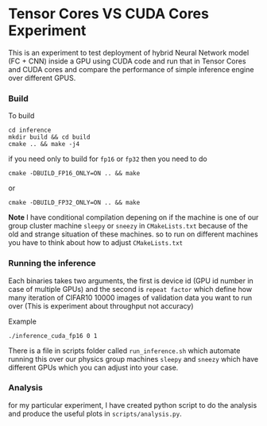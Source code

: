 # Tensor Cores VS CUDA Cores Experiment 


This is an experiment to test deployment of hybrid Neural Network model (FC + CNN) inside a GPU using CUDA code and run that in Tensor Cores and CUDA cores
and compare the performance of simple inference engine over different GPUS. 


### Build 

To build 

```
cd inference
mkdir build && cd build
cmake .. && make -j4
```

if you need only to build for `fp16` or `fp32` then you need to do 
```
cmake -DBUILD_FP16_ONLY=ON .. && make
```

or 
```
cmake -DBUILD_FP32_ONLY=ON .. && make
```

**Note** I have conditional compilation depening on if the machine is one of our group cluster machine `sleepy` or `sneezy` in `CMakeLists.txt` because of the old and strange situation of these machines.
so to run on different machines you have to think about how to adjust `CMakeLists.txt`

### Running the inference 

Each binaries takes two arguments, the first is device id (GPU id number in case of multiple GPUs) and the second is `repeat factor` which define how many iteration of
CIFAR10 10000 images of validation data you want to run over (This is experiment about throughput not accuracy)

Example

```
./inference_cuda_fp16 0 1
```


There is a file in scripts folder called `run_inference.sh` which automate running this over our physics group machines `sleepy` and `sneezy` which have different GPUs
which you can adjust into your case. 

### Analysis 

for my particular experiment, I have created python script to do the analysis and produce the useful plots in `scripts/analysis.py`. 
